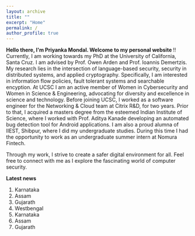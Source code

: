 ```yaml
---
layout: archive
title: ""
excerpt: "Home"
permalink: /
author_profile: true
---
```


<b> Hello there, I'm Priyanka Mondal. Welcome to my personal website </b> !!  <br> 
Currently, I am working towards my PhD at the University of California, Santa Cruz. 
I am advised by Prof. Owen Arden and Prof. Ioannis Demertzis. 
My research lies in the intersection of language-based security, security in distributed systems, 
and applied cryptography. Specifically, I am interested in information flow policies, 
fault tolerant systems and searchable encyption. At UCSC I am an active member of Women in Cybersecurity 
and Women in Science & Engineering, advocating for diversity and excellence in science and technology.
Before joining UCSC, I worked as a software engineer for the Networking & Cloud team
at Citrix R&D, for two years. Prior to that, I acquired a masters degree from the esteemed Indian Institute of Science, 
where I worked with Prof. Aditya Kanade developing an automated bug detection tool for Android applications. 
I am also a proud alumna of IIEST, Shibpur, where I did my undergraduate studies. 
During this time I had the opportunity to work as an undergraduate summer intern at Nomura Fintech. <br>

Through my work, I strive to create a safer digital environment for all. 
Feel free to connect with me as I explore the fascinating world of computer security.

**Latest news**
<ol>
<li>Karnataka</li>
<li>Assam</li>
<li>Gujarath</li>
<li>Westbengal</li>
<li>Karnataka</li>
<li>Assam</li>
<li>Gujarath</li>
</ol>
